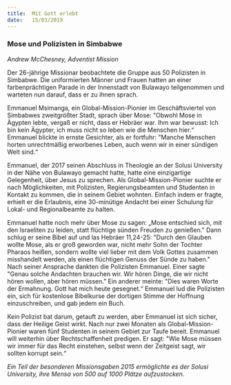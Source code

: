 ```yaml
---
title:  Mit Gott erlebt
date:   15/03/2019
---
```


### Mose und Polizisten in Simbabwe

_Andrew McChesney, Adventist Mission_

Der 26-jährige Missionar beobachtete die Gruppe aus 50 Polizisten in Simbabwe. Die uniformierten Männer und Frauen hatten an einer farbenprächtigen Parade in der Innenstadt von Bulawayo teilgenommen und warteten nun darauf, dass er zu ihnen sprach.

Emmanuel Msimanga, ein Global-Mission-Pionier im Geschäftsviertel von Simbabwes zweitgrößter Stadt, sprach über Mose: "Obwohl Mose in Ägypten lebte, vergaß er nicht, dass er Hebräer war. Ihm war bewusst: Ich bin kein Ägypter, ich muss nicht so leben wie die Menschen hier.“ Emmanuel blickte in ernste Gesichter, als er fortfuhr: "Manche Menschen horten unrechtmäßig erworbenes Leben, auch wenn wir in einer sündigen Welt sind.“

Emmanuel, der 2017 seinen Abschluss in Theologie an der Solusi University in der Nähe von Bulawayo gemacht hatte, hatte eine einzigartige Gelegenheit, über Jesus zu sprechen. Als Global-Mission-Pionier suchte er nach Möglichkeiten, mit Polizisten, Regierungsbeamten und Studenten in Kontakt zu kommen, die in seinem Gebiet wohnten. Einfach indem er fragte, erhielt er die Erlaubnis, eine 30-minütige Andacht bei einer Schulung für Lokal- und Regionalbeamte zu halten.

Emmanuel hatte noch mehr über Mose zu sagen: „Mose entschied sich, mit den Israeliten zu leiden, statt flüchtige sünden Freuden zu genießen." Dann schlug er seine Bibel auf und las Hebräer 11,24-25: "Durch den Glauben wollte Mose, als er groß geworden war, nicht mehr Sohn der Tochter Pharaos heißen, sondern wollte viel lieber mit dem Volk Gottes zusammen misshandelt werden, als einen flüchtigen Genuss der Sünde zu haben." Nach seiner Ansprache dankten die Polizisten Emmanuel. Einer sagte "Genau solche Andachten brauchen wir. Wir hören Dinge, die wir nicht hören wollen, aber hören müssen." Ein anderer meinte: "Dies waren Worte der Ermahnung. Gott hat mich heute gesegnet.“ Emmanuel lud die Polizisten ein, sich für kostenlose Bibelkurse der dortigen Stimme der Hoffnung einzuschreiben, und gab jedem ein Buch.

Kein Polizist bat darum, getauft zu werden, aber Emmanuel ist sich sicher, dass der Heilige Geist wirkt. Nach nur zwei Monaten als Global-Mission-Pionier waren fünf Studenten in seinem Gebiet zur Taufe bereit. Emmanuel will weiterhin über Rechtschaffenheit predigen. Er sagt: "Wie Mose müssen wir immer für das Recht einstehen, selbst wenn der Zeitgeist sagt, wir sollten korrupt sein.“

_Ein Teil der besonderen Missionsgaben 2015 ermöglichte es der Solusi University, ihre Mensa von 500 auf 1000 Plätze aufzustocken._
